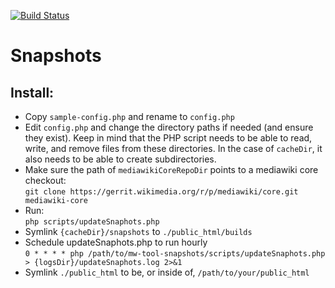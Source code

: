 [![Build Status](https://travis-ci.org/Krinkle/mw-tool-snapshots.svg?branch=master)](https://travis-ci.org/Krinkle/mw-tool-snapshots)
# Snapshots

## Install:
* Copy `sample-config.php` and rename to `config.php`
* Edit `config.php` and change the directory paths if needed (and ensure they exist).
  Keep in mind that the PHP script needs to be able to read, write, and remove files
  from these directories.
  In the case of `cacheDir`, it also needs to be able to create subdirectories.
* Make sure the path of `mediawikiCoreRepoDir` points to a mediawiki core checkout:<br>
  `git clone https://gerrit.wikimedia.org/r/p/mediawiki/core.git mediawiki-core`
* Run:<br>
  `php scripts/updateSnaphots.php`
* Symlink `{cacheDir}/snapshots` to `./public_html/builds`
* Schedule updateSnaphots.php to run hourly<br>
   `0 * * * * php /path/to/mw-tool-snapshots/scripts/updateSnaphots.php > {logsDir}/updateSnaphots.log 2>&1`
* Symlink `./public_html` to be, or inside of, `/path/to/your/public_html`
